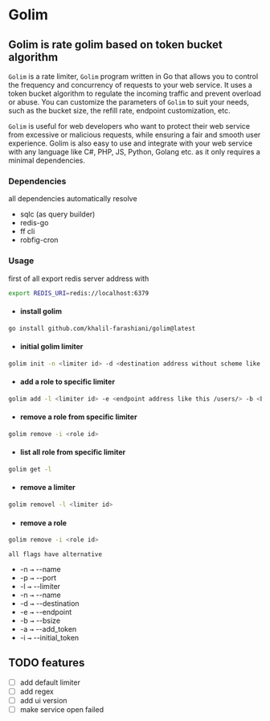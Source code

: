 # Golim

## Golim is rate golim based on token bucket algorithm

`Golim` is a rate limiter, `Golim` program written in Go that allows you to control the frequency and concurrency of requests to your web service. It uses a token bucket algorithm to regulate the incoming traffic and prevent overload or abuse. You can customize the parameters of `Golim` to suit your needs, such as the bucket size, the refill rate, endpoint customization, etc.

`Golim` is useful for web developers who want to protect their web service from excessive or malicious requests, while ensuring a fair and smooth user experience. Golim is also easy to use and integrate with your web service with any language like C#, PHP, JS, Python, Golang etc. as it only requires a minimal dependencies.

### Dependencies
all dependencies automatically resolve
- sqlc (as query builder)
- redis-go
- ff cli
- robfig-cron

### Usage

first of all export redis server address with
```bash
export REDIS_URI=redis://localhost:6379
```

- #### install golim
```bash
go install github.com/khalil-farashiani/golim@latest
```

- #### initial golim limiter
```bash
golim init -n <limiter id> -d <destination address without scheme like google.com or 8.8.8.8>
```

- #### add a role to specific limiter
```bash
golim add -l <limiter id> -e <endpoint address like this /users/> -b <bucket size> -a <add token rate per minute> -i <initial token>
```

- ####  remove a role from specific limiter
```bash
golim remove -i <role id>
```

- #### list all role from specific limiter
```bash
golim get -l
```

- #### remove a limiter
```bash
golim removel -l <limiter id>
```
- #### remove a role
```bash
golim remove -i <role id>
```

``all flags have alternative``
- -n <kbd>→</kbd> --name  
- -p <kbd>→</kbd> --port
- -l <kbd>→</kbd> --limiter
- -n <kbd>→</kbd> --name
- -d <kbd>→</kbd> --destination
- -e <kbd>→</kbd> --endpoint
- -b <kbd>→</kbd> --bsize
- -a <kbd>→</kbd> --add_token
- -i <kbd>→</kbd> --initial_token

## TODO features
- [ ] add default limiter
- [ ] add regex
- [ ] add ui version
- [ ] make service open failed
